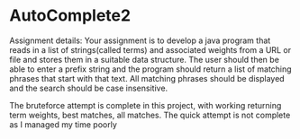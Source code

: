 # AutoComplete2
Assignment details:
Your assignment is to develop a java program that reads in a list of strings(called terms) 
and associated weights from a URL or file and stores them in a suitable data structure. 
The user should then be able to enter a prefix string and the program should return a list of matching phrases that start with that text.
All matching phrases should be displayed and the search should be case insensitive.



The bruteforce attempt is complete in this project, with working returning term weights, best matches, all matches.
The quick attempt is not complete as I managed my time poorly 

